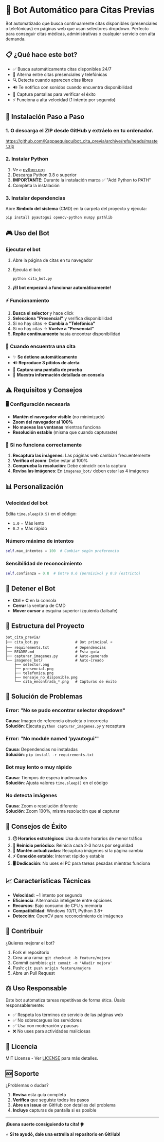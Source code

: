 # 🤖 Bot Automático para Citas Previas

Bot automatizado que busca continuamente citas disponibles (presenciales o telefónicas) en páginas web que usan selectores dropdown. Perfecto para conseguir citas médicas, administrativas o cualquier servicio con alta demanda.

## 📋 ¿Qué hace este bot?

- ✅ Busca automáticamente citas disponibles 24/7
- 🔄 Alterna entre citas presenciales y telefónicas
- 🔍 Detecta cuando aparecen citas libres
- 🔊 Te notifica con sonidos cuando encuentra disponibilidad
- 📸 Captura pantallas para verificar el éxito
- ⚡ Funciona a alta velocidad (1 intento por segundo)

## 🚀 Instalación Paso a Paso

### 1. O descarga el ZIP desde GitHub y extráelo en tu ordenador.

https://github.com/Kappaequiscu/bot_cita_previa/archive/refs/heads/master.zip

### 2. Instalar Python

1. Ve a [python.org](https://www.python.org/downloads/)
2. Descarga Python 3.8 o superior
3. **IMPORTANTE**: Durante la instalación marca ✅ "Add Python to PATH"
4. Completa la instalación

### 3. Instalar dependencias

Abre **Símbolo del sistema** (CMD) en la carpeta del proyecto y ejecuta:

```bash
pip install pyautogui opencv-python numpy pathlib
```

## 🎮 Uso del Bot

### Ejecutar el bot

1. Abre la página de citas en tu navegador
2. Ejecuta el bot:
   ```bash
   python cita_bot.py
   ```

3. **¡El bot empezará a funcionar automáticamente!**

### ⚡ Funcionamiento

1. **Busca el selector** y hace click
2. **Selecciona "Presencial"** y verifica disponibilidad  
3. Si no hay citas → **Cambia a "Telefónica"**
4. Si no hay citas → **Vuelve a "Presencial"**
5. **Repite continuamente** hasta encontrar disponibilidad

### 🎉 Cuando encuentra una cita

- ✨ **Se detiene automáticamente**
- 🔊 **Reproduce 3 pitidos de alerta**
- 📸 **Captura una pantalla de prueba**
- 📝 **Muestra información detallada en consola**

## ⚠️ Requisitos y Consejos

### 🖥️ Configuración necesaria
- **Mantén el navegador visible** (no minimizado)
- **Zoom del navegador al 100%**
- **No muevas las ventanas** mientras funciona
- **Resolución estable** (misma que cuando capturaste)

### 🔧 Si no funciona correctamente

1. **Recaptura las imágenes**: Las páginas web cambian frecuentemente
2. **Verifica el zoom**: Debe estar al 100%
3. **Comprueba la resolución**: Debe coincidir con la captura
4. **Revisa las imágenes**: En `imagenes_bot/` deben estar las 4 imágenes

## 📊 Personalización

### Velocidad del bot
Edita `time.sleep(0.5)` en el código:
- `1.0` = Más lento
- `0.2` = Más rápido

### Número máximo de intentos
```python
self.max_intentos = 100  # Cambiar según preferencia
```

### Sensibilidad de reconocimiento
```python
self.confianza = 0.8  # Entre 0.6 (permisivo) y 0.9 (estricto)
```

## 🛑 Detener el Bot

- **Ctrl + C** en la consola
- **Cerrar** la ventana de CMD
- **Mover cursor** a esquina superior izquierda (failsafe)

## 📁 Estructura del Proyecto

```
bot_cita_previa/
├── cita_bot.py                 # Bot principal ⭐
├── requirements.txt            # Dependencias
├── README.md                   # Esta guía
├── capturar_imagenes.py        # Auto-generado
└── imagenes_bot/               # Auto-creado
    ├── selector.png
    ├── presencial.png
    ├── telefonica.png
    ├── mensaje_no_disponible.png
    └── cita_encontrada_*.png   # Capturas de éxito
```

## 🐛 Solución de Problemas

### Error: "No se pudo encontrar selector dropdown"
**Causa**: Imagen de referencia obsoleta o incorrecta  
**Solución**: Ejecuta `python capturar_imagenes.py` y recaptura

### Error: "No module named 'pyautogui'"
**Causa**: Dependencias no instaladas  
**Solución**: `pip install -r requirements.txt`

### Bot muy lento o muy rápido
**Causa**: Tiempos de espera inadecuados  
**Solución**: Ajusta valores `time.sleep()` en el código

### No detecta imágenes
**Causa**: Zoom o resolución diferente  
**Solución**: Zoom 100%, misma resolución que al capturar

## 🎯 Consejos de Éxito

1. **🕐 Horarios estratégicos**: Usa durante horarios de menor tráfico
2. **🔄 Reinicio periódico**: Reinicia cada 2-3 horas por seguridad  
3. **📸 Mantén actualizadas**: Recaptura imágenes si la página cambia
4. **⚡ Conexión estable**: Internet rápido y estable
5. **🖥️ Dedicación**: No uses el PC para tareas pesadas mientras funciona

## 📈 Características Técnicas

- **Velocidad**: ~1 intento por segundo
- **Eficiencia**: Alternancia inteligente entre opciones
- **Recursos**: Bajo consumo de CPU y memoria
- **Compatibilidad**: Windows 10/11, Python 3.8+
- **Detección**: OpenCV para reconocimiento de imágenes

## 🤝 Contribuir

¿Quieres mejorar el bot?

1. Fork el repositorio
2. Crea una rama: `git checkout -b feature/mejora`
3. Commit cambios: `git commit -m 'Añadir mejora'`
4. Push: `git push origin feature/mejora`
5. Abre un Pull Request

## ⚖️ Uso Responsable

Este bot automatiza tareas repetitivas de forma ética. Úsalo responsablemente:

- ✅ Respeta los términos de servicio de las páginas web
- ✅ No sobrecargues los servidores
- ✅ Usa con moderación y pausas
- ❌ No uses para actividades maliciosas

## 📄 Licencia

MIT License - Ver [LICENSE](LICENSE) para más detalles.

## 🆘 Soporte

¿Problemas o dudas?

1. **Revisa** esta guía completa
2. **Verifica** que seguiste todos los pasos
3. **Abre un issue** en GitHub con detalles del problema
4. **Incluye** capturas de pantalla si es posible

---

**¡Buena suerte consiguiendo tu cita! 🍀**

⭐ **Si te ayudó, dale una estrella al repositorio en GitHub!**
